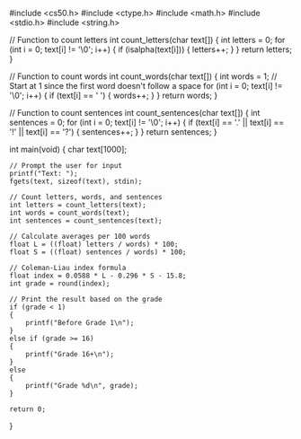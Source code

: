 #include <cs50.h>
#include <ctype.h>
#include <math.h>
#include <stdio.h>
#include <string.h>

// Function to count letters
int count_letters(char text[])
{
    int letters = 0;
    for (int i = 0; text[i] != '\0'; i++)
    {
        if (isalpha(text[i]))
        {
            letters++;
        }
    }
    return letters;
}

// Function to count words
int count_words(char text[])
{
    int words = 1; // Start at 1 since the first word doesn't follow a space
    for (int i = 0; text[i] != '\0'; i++)
    {
        if (text[i] == ' ')
        {
            words++;
        }
    }
    return words;
}

// Function to count sentences
int count_sentences(char text[])
{
    int sentences = 0;
    for (int i = 0; text[i] != '\0'; i++)
    {
        if (text[i] == '.' || text[i] == '!' || text[i] == '?')
        {
            sentences++;
        }
    }
    return sentences;
}

int main(void)
{
    char text[1000];

    // Prompt the user for input
    printf("Text: ");
    fgets(text, sizeof(text), stdin);

    // Count letters, words, and sentences
    int letters = count_letters(text);
    int words = count_words(text);
    int sentences = count_sentences(text);

    // Calculate averages per 100 words
    float L = ((float) letters / words) * 100;
    float S = ((float) sentences / words) * 100;

    // Coleman-Liau index formula
    float index = 0.0588 * L - 0.296 * S - 15.8;
    int grade = round(index);

    // Print the result based on the grade
    if (grade < 1)
    {
        printf("Before Grade 1\n");
    }
    else if (grade >= 16)
    {
        printf("Grade 16+\n");
    }
    else
    {
        printf("Grade %d\n", grade);
    }

    return 0;
}
